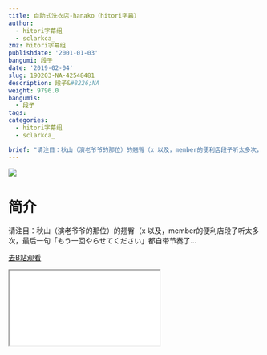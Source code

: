 ```yaml
---
title: 自助式洗衣店-hanako（hitori字幕）
author:
  - hitori字幕组
  - sclarkca_
zmz: hitori字幕组
publishdate: '2001-01-03'
bangumi: 段子
date: '2019-02-04'
slug: 190203-NA-42548481
description: 段子&#8226;NA
weight: 9796.0
bangumis:
  - 段子
tags:
categories:
  - hitori字幕组
  - sclarkca_

brief: "请注目：秋山（演老爷爷的那位）的翘臀（x 以及，member的便利店段子听太多次，最后一句「もう一回やらせてください」都自带节奏了…"
---
```

![](https://i.imgur.com/CGNOl2G.jpg)
# 简介  
请注目：秋山（演老爷爷的那位）的翘臀（x
以及，member的便利店段子听太多次，最后一句「もう一回やらせてください」都自带节奏了…  

[去B站观看](https://www.bilibili.com/video/av42548481/)
<div class ="resp-container"><iframe class="testiframe" src="//player.bilibili.com/player.html?aid=42548481"", scrolling="no", allowfullscreen="true" > </iframe></div> 
